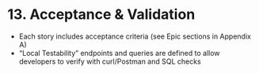 # 13. Acceptance & Validation
- Each story includes acceptance criteria (see Epic sections in Appendix A)
- “Local Testability” endpoints and queries are defined to allow developers to verify with curl/Postman and SQL checks
